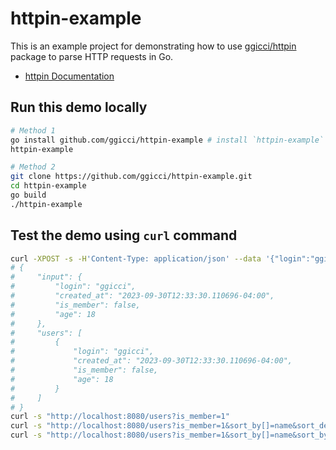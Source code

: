 # httpin-example

This is an example project for demonstrating how to use [ggicci/httpin](https://github.com/ggicci/httpin) package to parse HTTP requests in Go.

- [httpin Documentation](https://ggicci.github.io/httpin/)

## Run this demo locally

```bash
# Method 1
go install github.com/ggicci/httpin-example # install `httpin-example` binary locally
httpin-example

# Method 2
git clone https://github.com/ggicci/httpin-example.git
cd httpin-example
go build
./httpin-example
```

## Test the demo using `curl` command

```bash
curl -XPOST -s -H'Content-Type: application/json' --data '{"login":"ggicci","is_member":false,"age":18}' "http://localhost:8080/users" | python3 -m json.tool
# {
#     "input": {
#         "login": "ggicci",
#         "created_at": "2023-09-30T12:33:30.110696-04:00",
#         "is_member": false,
#         "age": 18
#     },
#     "users": [
#         {
#             "login": "ggicci",
#             "created_at": "2023-09-30T12:33:30.110696-04:00",
#             "is_member": false,
#             "age": 18
#         }
#     ]
# }
curl -s "http://localhost:8080/users?is_member=1"
curl -s "http://localhost:8080/users?is_member=1&sort_by[]=name&sort_desc[]=true"
curl -s "http://localhost:8080/users?is_member=1&sort_by[]=name&sort_by[]=age&sort_desc[]=true&sort_desc[]=false"
```
